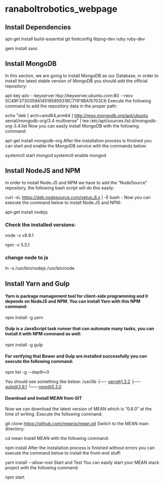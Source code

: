 # ranaboltrobotics_webpage


## Install Dependencies

apt-get install build-essential git fontconfig libpng-dev ruby ruby-dev

gem install sass


## Install MongoDB
In this section, we are going to install MongoDB as our Database, in order to install the latest stable version of MongoDB you should add the official repository:

apt-key adv --keyserver hkp://keyserver.ubuntu.com:80 --recv 0C49F3730359A14518585931BC711F9BA15703C6
Execute the following command to add the repository data in the proper path:

echo "deb [ arch=amd64,arm64 ] http://repo.mongodb.org/apt/ubuntu xenial/mongodb-org/3.4 multiverse" | tee /etc/apt/sources.list.d/mongodb-org-3.4.list
Now you can easily install MongoDB with the following command:

apt-get install mongodb-org
After the installation process is finished you can start and enable the MongoDB service with the commands below:

systemctl start mongod
systemctl enable mongod


## Install NodeJS and NPM
In order to install Node.JS and NPM we have to add the “NodeSource” repository, the following bash script will do this easily:

curl -sL https://deb.nodesource.com/setup_8.x | -E bash -
Now you can execute the command below to install Node.JS and NPM:

apt-get install nodejs

### Check the installed versions:

node -v
v8.9.1

npm -v
5.5.1

### change node to js 
ln -s /usr/bin/nodejs /usr/bin/node


## Install Yarn and Gulp
#### Yarn is package management tool for client-side programming and it depends on NodeJS and NPM. You can install Yarn with this NPM command:
npm install -g yarn

#### Gulp is a JavaScript task runner that can automate many tasks, you can install it with NPM command as well:
npm install -g gulp

#### For verifying that Bower and Gulp are installed successfully you can execute the following command:

npm list -g --depth=0


You should see something like below:
/usr/lib
├── yarn@1.3.2
├── gulp@3.9.1
└── npm@5.3.0


#### Download and Install MEAN from GIT

Now we can download the latest version of MEAN which is “0.6.0” at the time of writing.
Execute the following command:

git clone https://github.com/meanjs/mean.git
Switch to the MEAN main directory:

cd mean
Install MEAN with the following command:

npm install
After the installation process is finished without errors you can execute the command below to install the front-end stuff:

yarn install --allow-root
Start and Test
You can easily start your MEAN stack project with the following command:

npm start




